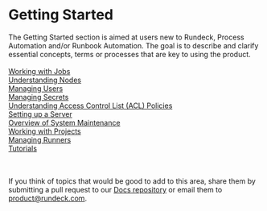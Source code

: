 # Getting Started
The Getting Started section is aimed at users new to Rundeck, Process Automation and/or Runbook Automation.  The  goal is to describe and clarify essential concepts, terms or processes that are key to using the product.<br><br>
[Working with Jobs](/learning/getting-started/jobs/index.md)  
[Understanding Nodes](/learning/getting-started/nodes-overview.md)  
[Managing Users](/learning/getting-started/users-overview.md)  
[Managing Secrets](/learning/getting-started/secrets-overview.md)  
[Understanding Access Control List (ACL) Policies](/learning/getting-started/acl-overview.md)  
[Setting up a Server](/learning/getting-started/server-setup-overview.md)  
[Overview of System Maintenance](/learning/getting-started/system-maintenance-overview.md)  
[Working with Projects](/learning/getting-started/projects-overview.md)  
[Managing Runners](/learning/getting-started/runners-overview.md)  
[Tutorials](/learning/tutorial/index.md)  

<br><br>
If you think of topics that would be good to add to this area, share them by submitting a pull request to our [Docs repository](https://github.com/rundeck/) or email them to [product@rundeck.com](mailto:product@rundeck.com).<br>